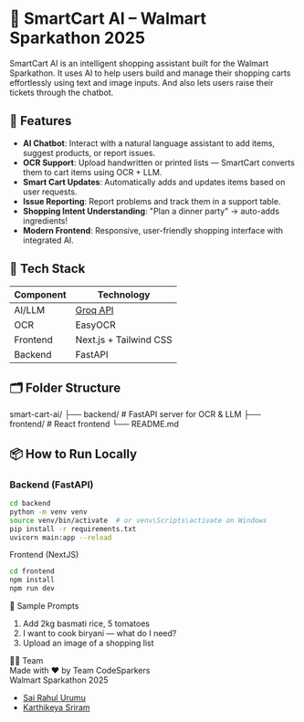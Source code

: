 # 🛒 SmartCart AI – Walmart Sparkathon 2025

SmartCart AI is an intelligent shopping assistant built for the Walmart Sparkathon. It uses AI to help users build and manage their shopping carts effortlessly using text and image inputs. And also lets users raise their tickets through the chatbot.

## 🚀 Features

-  **AI Chatbot**: Interact with a natural language assistant to add items, suggest products, or report issues.
-  **OCR Support**: Upload handwritten or printed lists — SmartCart converts them to cart items using OCR + LLM.
-  **Smart Cart Updates**: Automatically adds and updates items based on user requests.
-  **Issue Reporting**: Report problems and track them in a support table.
-  **Shopping Intent Understanding**: "Plan a dinner party" → auto-adds ingredients!
-  **Modern Frontend**: Responsive, user-friendly shopping interface with integrated AI.

## 🧠 Tech Stack

Component       | Technology  
----------------|------------------------------
AI/LLM          | [Groq API](https://groq.com)  
OCR             | EasyOCR  
Frontend        | Next.js + Tailwind CSS  
Backend         | FastAPI  


## 🗂️ Folder Structure

smart-cart-ai/
├── backend/ # FastAPI server for OCR & LLM
├── frontend/ # React frontend
└── README.md


## 📦 How to Run Locally

### Backend (FastAPI)

```bash
cd backend
python -m venv venv
source venv/bin/activate  # or venv\Scripts\activate on Windows
pip install -r requirements.txt
uvicorn main:app --reload
```

Frontend (NextJS)

```bash
cd frontend
npm install
npm run dev
```

🧪 Sample Prompts  

1) Add 2kg basmati rice, 5 tomatoes  
2) I want to cook biryani — what do I need?  
3) Upload an image of a shopping list  

🧑‍💻 Team  
Made with ❤️ by Team CodeSparkers  
Walmart Sparkathon 2025

- [Sai Rahul Urumu](https://www.linkedin.com/in/usrahul) 
- [Karthikeya Sriram](https://www.linkedin.com/in/karthikeya-sriram-174300366/)
